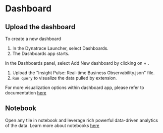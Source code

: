 # Dashboard  

## Upload the dashboard  
To create a new dashboard  
1. In the Dynatrace Launcher, select Dashboards.  
2. The Dashboards app starts.  

In the Dashboards panel, select Add New dashboard by clicking on + .  
1. Upload the "Insight Pulse: Real-time Business Observability.json" file.
2. `Run query` to visualize the data pulled by extension.

For more visualization options within dashboard app, please refer to documentation [here](https://www.dynatrace.com/support/help/shortlink/dashboards-edit#query-grail)  


## Notebook  
Open any tile in notebook and leverage rich powerful data-driven analytics of the data. Learn more about notebooks [here](https://www.dynatrace.com/support/help/shortlink/notebooks)  
